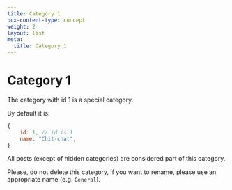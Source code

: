 ```yaml
---
title: Category 1
pcx-content-type: concept
weight: 2
layout: list
meta:
  title: Category 1
---
```


# Category 1

The category with id 1 is a special category.

By default it is:

```javascript
{
    id: 1, // id is 1
    name: "Chit-chat",
}
```

All posts (except of hidden categories) are considered part of this category.

Please, do not delete this category, if you want to rename, please use an appropriate name (e.g. `General`).
